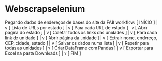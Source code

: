 # Webscrapselenium
Pegando dados de endereços de bases do site da FAB
workflow:
[ INÍCIO ]
    |
    v
[ Lista de URLs por estado ]
    |
    v
[ Para cada URL de estado ]
    |
    v
[ Abrir página do estado ]
    |
    v
[ Coletar todos os links das unidades ]
    |
    v
[ Para cada link de unidade ]
    |
    v
[ Abrir página da unidade ]
    |
    v
[ Extrair nome, endereço, CEP, cidade, estado ]
    |
    v
[ Salvar os dados numa lista ]
    |
    v
[ Repetir para todas as unidades ]
    |
    v
[ Criar DataFrame com Pandas ]
    |
    v
[ Exportar para Excel na pasta Downloads ]
    |
    v
[ FIM ]
